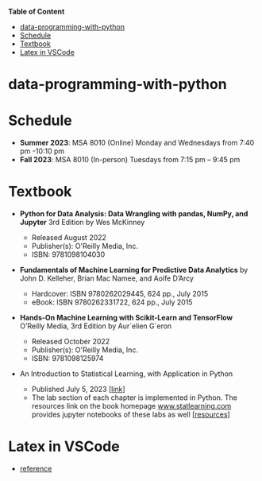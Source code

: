 **Table of Content**
- [data-programming-with-python](#data-programming-with-python)
- [Schedule](#schedule)
- [Textbook](#textbook)
- [Latex in VSCode](#latex-in-vscode)


# data-programming-with-python

# Schedule
* **Summer 2023**: MSA 8010 (Online) Monday and Wednesdays from 7:40 pm -10:10 pm
* **Fall 2023**: MSA 8010 (In-person) Tuesdays from 7:15 pm – 9:45 pm
# Textbook
* **Python for Data Analysis: Data Wrangling with pandas, NumPy, and Jupyter** 3rd Edition by Wes McKinney
  * Released August 2022
  * Publisher(s): O'Reilly Media, Inc.
  * ISBN: 9781098104030

* **Fundamentals of Machine Learning for Predictive Data Analytics** by John D. Kelleher, Brian Mac Namee, and Aoife D’Arcy
  * Hardcover: ISBN 9780262029445, 624 pp., July 2015
  * eBook:  ISBN 9780262331722, 624 pp., July 2015

* **Hands-On Machine Learning with Scikit-Learn and TensorFlow** O’Reilly Media, 3rd Edition by Aur´elien G´eron
  * Released October 2022
  * Publisher(s): O'Reilly Media, Inc.
  * ISBN: 9781098125974
* An Introduction to Statistical Learning, with Application in Python
  * Published July 5, 2023 [[link](https://hastie.su.domains/)]
  * The lab section of each chapter is implemented in Python. The resources link on the book homepage www.statlearning.com provides jupyter notebooks of these labs as well [[resources](https://www.statlearning.com/resources-python)]

# Latex in VSCode
* [reference](https://github.com/James-Yu/LaTeX-Workshop/wiki/Install#installation-and-basic-settings)